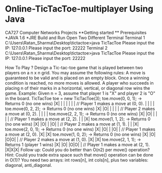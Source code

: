 # Online-TicTacToe-multiplayer Using Java
CA727 Computer Networks Projects
**Getting started
**
Prerequisites
*JAVA 1.6
*JRE
Build and Run
Open Two Different Terminal
Terminal 1
C:\Users\Ratan_Sharma\Desktop\tictactoe>java TicTacToe
Please input the IP:
127.0.0.1
Please input the port:
22222
Terminal 2
C:\Users\Ratan_Sharma\Desktop\tictactoe>java TicTacToe
Please input the IP:
127.0.0.1
Please input the port:
22222

How To Play ?
Design a Tic-tac-toe game that is played between two players on a n x n grid.
You may assume the following rules:
A move is guaranteed to be valid and is placed on an empty block.
Once a winning condition is reached, no more moves is allowed.
A player who succeeds in placing n of their marks in a horizontal, vertical, or diagonal row wins the game.
Example:
Given n = 3, assume that player 1 is "X" and player 2 is "O" in the board.
TicTacToe toe = new TicTacToe(3);
toe.move(0, 0, 1); -> Returns 0 (no one wins)
|X| | |
| | | |    // Player 1 makes a move at (0, 0).
| | | |
toe.move(0, 2, 2); -> Returns 0 (no one wins)
|X| |O|
| | | |    // Player 2 makes a move at (0, 2).
| | | |
toe.move(2, 2, 1); -> Returns 0 (no one wins)
|X| |O|
| | | |    // Player 1 makes a move at (2, 2).
| | |X|
toe.move(1, 1, 2); -> Returns 0 (no one wins)
|X| |O|
| |O| |    // Player 2 makes a move at (1, 1).
| | |X|
toe.move(2, 0, 1); -> Returns 0 (no one wins)
|X| |O|
| |O| |    // Player 1 makes a move at (2, 0).
|X| |X|
toe.move(1, 0, 2); -> Returns 0 (no one wins)
|X| |O|
|O|O| |    // Player 2 makes a move at (1, 0).
|X| |X|
toe.move(2, 1, 1); -> Returns 1 (player 1 wins)
|X| |O|
|O|O| |    // Player 1 makes a move at (2, 1).
|X|X|X|
Follow up:
Could you do better than O(n2) per move() operation?
Hint:
Could you trade extra space such that move() operation can be done in O(1)?
You need two arrays: int rows[n], int cols[n], plus two variables: diagonal, anti_diagonal.
